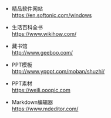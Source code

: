 * 精品软件网站   
https://en.softonic.com/windows

* 生活百科全书  
https://www.wikihow.com/  

* 藏书馆  
http://www.geeboo.com/

* PPT模板  
http://www.ypppt.com/moban/shuzhi/

* PPT素材  
https://weili.ooopic.com

* Markdown编辑器  
https://www.mdeditor.com/
